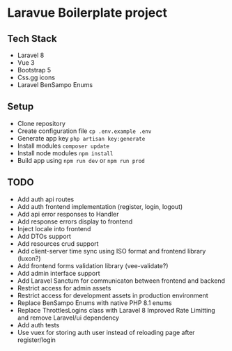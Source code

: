 # Laravue Boilerplate project

## Tech Stack

-   Laravel 8
-   Vue 3
-   Bootstrap 5
-   Css.gg icons
-   Laravel BenSampo Enums

## Setup

-   Clone repository
-   Create configuration file `cp .env.example .env`
-   Generate app key `php artisan key:generate`
-   Install modules `composer update`
-   Install node modules `npm install`
-   Build app using `npm run dev` or `npm run prod`

## TODO

-   Add auth api routes
-   Add auth frontend implementation (register, login, logout)
-   Add api error responses to Handler
-   Add response errors display to frontend
-   Inject locale into frontend
-   Add DTOs support
-   Add resources crud support
-   Add client-server time sync using ISO format and frontend library (luxon?)
-   Add frontend forms validation library (vee-validate?)
-   Add admin interface support
-   Add Laravel Sanctum for communicaton between frontend and backend
-   Restrict access for admin assets
-   Restrict access for development assets in production environment
-   Replace BenSampo Enums with native PHP 8.1 enums
-   Replace ThrottlesLogins class with Laravel 8 Improved Rate Limitting and remove Laravel/ui dependency
-   Add auth tests
-   Use vuex for storing auth user instead of reloading page after register/login
